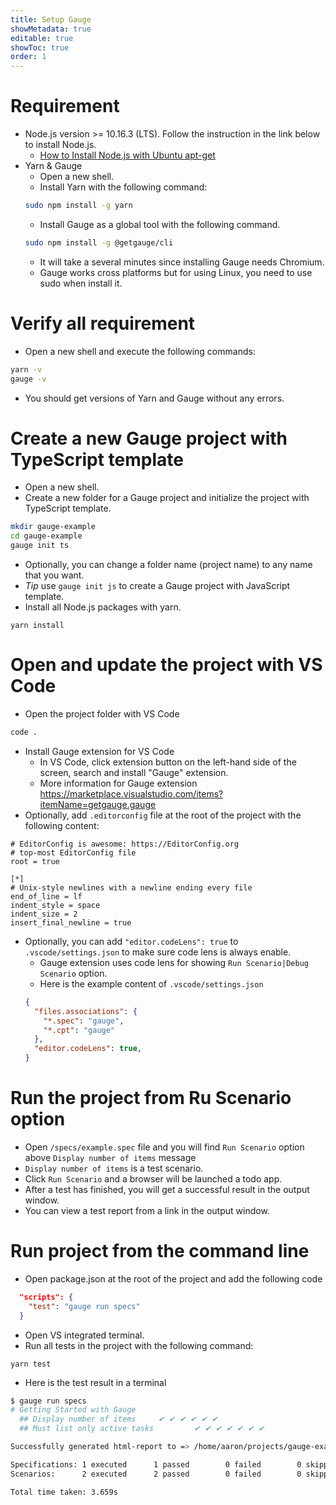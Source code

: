 ```yaml
---
title: Setup Gauge
showMetadata: true
editable: true
showToc: true
order: 1
---
```


# Requirement
- Node.js version >= 10.16.3 (LTS). Follow the instruction in the link below to install Node.js.
  - [How to Install Node.js with Ubuntu apt-get](https://github.com/nodesource/distributions/blob/master/README.md#debinstall)
- Yarn & Gauge
  - Open a new shell.
  - Install Yarn with the following command:
  ```sh
  sudo npm install -g yarn
  ```
  - Install Gauge as a global tool with the following command.
  ```sh
  sudo npm install -g @getgauge/cli
  ```
  - It will take a several minutes since installing Gauge needs Chromium.
  - Gauge works cross platforms but for using Linux, you need to use sudo when install it.

# Verify all requirement
- Open a new shell and execute the following commands:
```sh
yarn -v
gauge -v
```
- You should get versions of Yarn and Gauge without any errors.

# Create a new Gauge project with TypeScript template
- Open a new shell.
- Create a new folder for a Gauge project and initialize the project with TypeScript template.
```sh
mkdir gauge-example
cd gauge-example
gauge init ts
```
- Optionally, you can change a folder name (project name) to any name that you want.
- *Tip* use `gauge init js` to create a Gauge project with JavaScript template.
- Install all Node.js packages with yarn.
```
yarn install
```
# Open and update the project with VS Code

- Open the project folder with VS Code
```sh
code .
```

- Install Gauge extension for VS Code
  - In VS Code, click extension button on the left-hand side of the screen, search and install "Gauge" extension.
  - More information for Gauge extension https://marketplace.visualstudio.com/items?itemName=getgauge.gauge
- Optionally, add `.editorconfig` file at the root of the project with the following content:
```
# EditorConfig is awesome: https://EditorConfig.org
# top-most EditorConfig file
root = true

[*]
# Unix-style newlines with a newline ending every file
end_of_line = lf
indent_style = space
indent_size = 2
insert_final_newline = true
```

- Optionally, you can add `"editor.codeLens": true` to `.vscode/settings.json` to make sure code lens is always enable.
  - Gauge extension uses code lens for showing `Run Scenario|Debug Scenario` option.
  - Here is the example content of `.vscode/settings.json`
  ```json
  {
    "files.associations": {
      "*.spec": "gauge",
      "*.cpt": "gauge"
    },
    "editor.codeLens": true,
  }
  ```

# Run the project from Ru Scenario option
- Open `/specs/example.spec` file and you will find `Run Scenario` option above `Display number of items` message
- `Display number of items` is a test scenario.
- Click `Run Scenario` and a browser will be launched a todo app.
- After a test has finished, you will get a successful result in the output window.
- You can view a test report from a link in the output window.

# Run project from the command line
- Open package.json at the root of the project and add the following code
```json
  "scripts": {
    "test": "gauge run specs"
  }
```
- Open VS integrated terminal.
- Run all tests in the project with the following command:
```
yarn test
```
- Here is the test result in a terminal
```sh
$ gauge run specs
# Getting Started with Gauge
  ## Display number of items     ✔ ✔ ✔ ✔ ✔ ✔
  ## Must list only active tasks         ✔ ✔ ✔ ✔ ✔ ✔ ✔

Successfully generated html-report to => /home/aaron/projects/gauge-example/reports/html-report/index.html

Specifications: 1 executed      1 passed        0 failed        0 skipped
Scenarios:      2 executed      2 passed        0 failed        0 skipped

Total time taken: 3.659s
```
